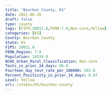 ```yaml
---
title: "Bourbon County, KS"
date: 2021-06-20
draft: false
type: county
tags: [FIPS:20011.0,FEMA:7.0,Non-core,Yellow]
categories: [KS]
County: Bourbon County
State: KS
FIPS: 20011.0
FEMA_Region: 7.0
Population: 14534.0
NCHS_Urban_Rural_Classification: Non-core
Tests_in_prior_14_days: 86.0
Fourteen_day_test_rate_per_100000: 592.0
Percent_Positivity_in_prior_14_days: 0.07
Level: Yellow
url: /states/KS/bourbon-county
---
```



